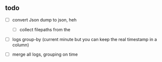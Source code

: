 

## todo

- [ ] convert Json dump to json, heh
    - [ ] collect filepaths from the  
- [ ] logs group-by (current minute but you can keep the real timestamp in a column)
- [ ] merge all logs, grouping on time

